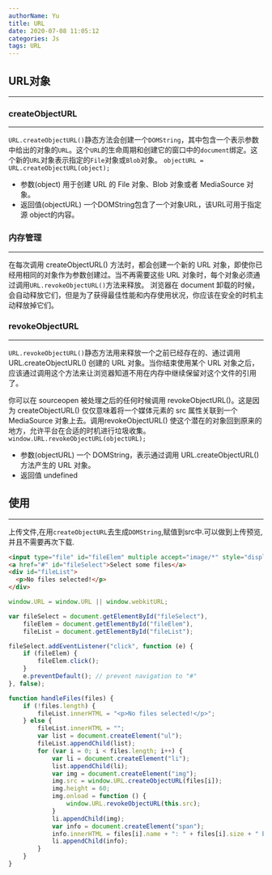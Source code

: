 ```yaml
---
authorName: Yu
title: URL
date: 2020-07-08 11:05:12
categories: Js
tags: URL
---
```

## URL对象
---

### createObjectURL
---
`URL.createObjectURL()`静态方法会创建一个`DOMString`，其中包含一个表示参数中给出的对象的`URL`。这个`URL`的生命周期和创建它的窗口中的`document`绑定。这个新的`URL`对象表示指定的`File`对象或`Blob`对象。
`objectURL = URL.createObjectURL(object);`
- 参数(object)
 用于创建 URL 的 File 对象、Blob 对象或者 MediaSource 对象。
- 返回值(objectURL) 
一个DOMString包含了一个对象URL，该URL可用于指定源 object的内容。

### 内存管理
---
在每次调用 createObjectURL() 方法时，都会创建一个新的 URL 对象，即使你已经用相同的对象作为参数创建过。当不再需要这些 URL 对象时，每个对象必须通过调用`URL.revokeObjectURL()`方法来释放。
浏览器在 document 卸载的时候，会自动释放它们，但是为了获得最佳性能和内存使用状况，你应该在安全的时机主动释放掉它们。

### revokeObjectURL
---
`URL.revokeObjectURL()`静态方法用来释放一个之前已经存在的、通过调用 URL.createObjectURL() 创建的 URL 对象。当你结束使用某个 URL 对象之后，应该通过调用这个方法来让浏览器知道不用在内存中继续保留对这个文件的引用了。

你可以在 sourceopen 被处理之后的任何时候调用 revokeObjectURL()。这是因为 createObjectURL() 仅仅意味着将一个媒体元素的 src 属性关联到一个 MediaSource 对象上去。调用revokeObjectURL() 使这个潜在的对象回到原来的地方，允许平台在合适的时机进行垃圾收集。
`window.URL.revokeObjectURL(objectURL);`
- 参数(objectURL)
一个 DOMString，表示通过调用 URL.createObjectURL() 方法产生的 URL 对象。
- 返回值
undefined

## 使用
---
上传文件,在用`createObjectURL`去生成`DOMString`,赋值到src中.可以做到上传预览,并且不需要再次下载.
```html
<input type="file" id="fileElem" multiple accept="image/*" style="display:none" onchange="handleFiles(this.files)">
<a href="#" id="fileSelect">Select some files</a>
<div id="fileList">
  <p>No files selected!</p>
</div>
```

```js
window.URL = window.URL || window.webkitURL;

var fileSelect = document.getElementById("fileSelect"),
    fileElem = document.getElementById("fileElem"),
    fileList = document.getElementById("fileList");

fileSelect.addEventListener("click", function (e) {
    if (fileElem) {
        fileElem.click();
    }
    e.preventDefault(); // prevent navigation to "#"
}, false);

function handleFiles(files) {
    if (!files.length) {
        fileList.innerHTML = "<p>No files selected!</p>";
    } else {
        fileList.innerHTML = "";
        var list = document.createElement("ul");
        fileList.appendChild(list);
        for (var i = 0; i < files.length; i++) {
            var li = document.createElement("li");
            list.appendChild(li);
            var img = document.createElement("img");
            img.src = window.URL.createObjectURL(files[i]);
            img.height = 60;
            img.onload = function () {
                window.URL.revokeObjectURL(this.src);
            }
            li.appendChild(img);
            var info = document.createElement("span");
            info.innerHTML = files[i].name + ": " + files[i].size + " bytes";
            li.appendChild(info);
        }
    }
}
```